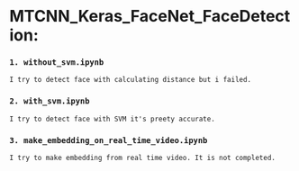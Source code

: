 
<br>

# MTCNN_Keras_FaceNet_FaceDetection:

### `1. without_svm.ipynb`

`I try to detect face with calculating distance but i failed.`

### `2. with_svm.ipynb`

`I try to detect face with SVM it's preety accurate. `

### `3. make_embedding_on_real_time_video.ipynb`

`I try to make embedding from real time video. It is not completed.`


<br>
